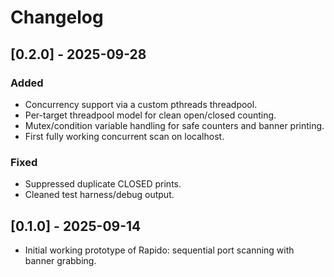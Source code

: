 # Changelog

## [0.2.0] - 2025-09-28
### Added
- Concurrency support via a custom pthreads threadpool.
- Per-target threadpool model for clean open/closed counting.
- Mutex/condition variable handling for safe counters and banner printing.
- First fully working concurrent scan on localhost.

### Fixed
- Suppressed duplicate CLOSED prints.
- Cleaned test harness/debug output.

## [0.1.0] - 2025-09-14
- Initial working prototype of Rapido: sequential port scanning with banner grabbing.
